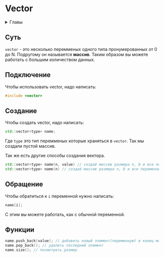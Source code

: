 # Vector

<details>
<summary> Главы </summary>

 - 
 - 

</details>

## Суть
`vector` - это несколько перемменых одного типа пронумерованных от 0 до N. Подругому он называется **массив**. Таким образом вы можете работать с большим количеством данных.

## Подключение
Чтобы использовать vector, надо написать:

```c++
#include <vector>
```

## Создание
Чтобы создать vector, надо написать:

```c++
std::vector<type> name;
```

Где `type` это тип перемменых которые храняться в `vector`.
Так мы создали пустой массив.

Так же есть другие способы создания вектора.

```c++
std::vector<type> name(n, value) // создаё массив размера n, b и все переменные внутри него равны value
std::vector<type> name(n) // создаё массив размера n, b и все переменные внутри него равны 0
```

## Обращение

Чтобы обратиться к `i` переменной нужно написать:

```c++
name[i];
```

С этим вы можете работать, как с обычной переменной.

## Функции

```c++
name.push_back(value); // добавить новый элемент(переменную) в конец массива
name.pop_back(); // удалить последний элемент
name.size(); // посмотреть размер
```

